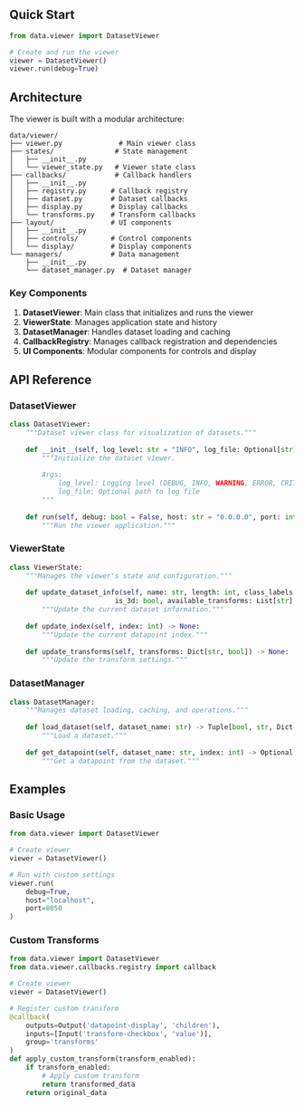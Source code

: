 
## Quick Start

```python
from data.viewer import DatasetViewer

# Create and run the viewer
viewer = DatasetViewer()
viewer.run(debug=True)
```

## Architecture

The viewer is built with a modular architecture:

```
data/viewer/
├── viewer.py              # Main viewer class
├── states/               # State management
│   ├── __init__.py
│   └── viewer_state.py   # Viewer state class
├── callbacks/            # Callback handlers
│   ├── __init__.py
│   ├── registry.py      # Callback registry
│   ├── dataset.py       # Dataset callbacks
│   ├── display.py       # Display callbacks
│   └── transforms.py    # Transform callbacks
├── layout/              # UI components
│   ├── __init__.py
│   ├── controls/        # Control components
│   └── display/         # Display components
└── managers/            # Data management
    ├── __init__.py
    └── dataset_manager.py  # Dataset manager
```

### Key Components

1. **DatasetViewer**: Main class that initializes and runs the viewer
2. **ViewerState**: Manages application state and history
3. **DatasetManager**: Handles dataset loading and caching
4. **CallbackRegistry**: Manages callback registration and dependencies
5. **UI Components**: Modular components for controls and display

## API Reference

### DatasetViewer

```python
class DatasetViewer:
    """Dataset viewer class for visualization of datasets."""
    
    def __init__(self, log_level: str = "INFO", log_file: Optional[str] = None):
        """Initialize the dataset viewer.
        
        Args:
            log_level: Logging level (DEBUG, INFO, WARNING, ERROR, CRITICAL)
            log_file: Optional path to log file
        """
        
    def run(self, debug: bool = False, host: str = "0.0.0.0", port: int = 8050) -> None:
        """Run the viewer application."""
```

### ViewerState

```python
class ViewerState:
    """Manages the viewer's state and configuration."""
    
    def update_dataset_info(self, name: str, length: int, class_labels: Dict[int, str], 
                          is_3d: bool, available_transforms: List[str] = None) -> None:
        """Update the current dataset information."""
        
    def update_index(self, index: int) -> None:
        """Update the current datapoint index."""
        
    def update_transforms(self, transforms: Dict[str, bool]) -> None:
        """Update the transform settings."""
```

### DatasetManager

```python
class DatasetManager:
    """Manages dataset loading, caching, and operations."""
    
    def load_dataset(self, dataset_name: str) -> Tuple[bool, str, Dict[str, Any]]:
        """Load a dataset."""
        
    def get_datapoint(self, dataset_name: str, index: int) -> Optional[Any]:
        """Get a datapoint from the dataset."""
```

## Examples

### Basic Usage

```python
from data.viewer import DatasetViewer

# Create viewer
viewer = DatasetViewer()

# Run with custom settings
viewer.run(
    debug=True,
    host="localhost",
    port=8050
)
```

### Custom Transforms

```python
from data.viewer import DatasetViewer
from data.viewer.callbacks.registry import callback

# Create viewer
viewer = DatasetViewer()

# Register custom transform
@callback(
    outputs=Output('datapoint-display', 'children'),
    inputs=[Input('transform-checkbox', 'value')],
    group='transforms'
)
def apply_custom_transform(transform_enabled):
    if transform_enabled:
        # Apply custom transform
        return transformed_data
    return original_data
```
